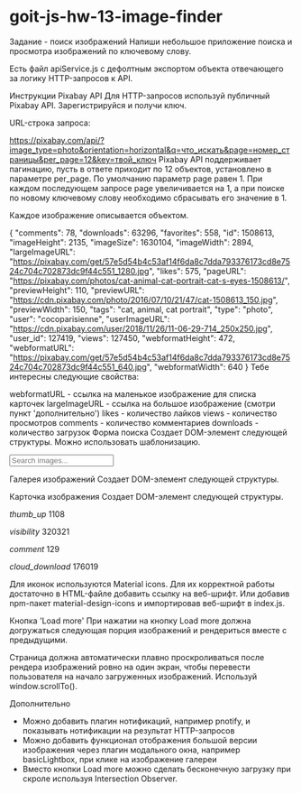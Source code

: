 # goit-js-hw-13-image-finder

Задание - поиск изображений Напиши небольшое приложение поиска и просмотра
изображений по ключевому слову.

Есть файл apiService.js с дефолтным экспортом объекта отвечающего за логику
HTTP-запросов к API.

Инструкции Pixabay API Для HTTP-запросов используй публичный Pixabay API.
Зарегистрируйся и получи ключ.

URL-строка запроса:

https://pixabay.com/api/?image_type=photo&orientation=horizontal&q=что_искать&page=номер_страницы&per_page=12&key=твой_ключ
Pixabay API поддерживает пагинацию, пусть в ответе приходит по 12 объектов,
установлено в параметре per_page. По умолчанию параметр page равен 1. При каждом
последующем запросе page увеличивается на 1, а при поиске по новому ключевому
слову необходимо сбрасывать его значение в 1.

Каждое изображение описывается объектом.

{ "comments": 78, "downloads": 63296, "favorites": 558, "id": 1508613,
"imageHeight": 2135, "imageSize": 1630104, "imageWidth": 2894, "largeImageURL":
"https://pixabay.com/get/57e5d54b4c53af14f6da8c7dda793376173cd8e7524c704c702873dc9f44c551_1280.jpg",
"likes": 575, "pageURL":
"https://pixabay.com/photos/cat-animal-cat-portrait-cat-s-eyes-1508613/",
"previewHeight": 110, "previewURL":
"https://cdn.pixabay.com/photo/2016/07/10/21/47/cat-1508613_150.jpg",
"previewWidth": 150, "tags": "cat, animal, cat portrait", "type": "photo",
"user": "cocoparisienne", "userImageURL":
"https://cdn.pixabay.com/user/2018/11/26/11-06-29-714_250x250.jpg", "user_id":
127419, "views": 127450, "webformatHeight": 472, "webformatURL":
"https://pixabay.com/get/57e5d54b4c53af14f6da8c7dda793376173cd8e7524c704c702873dc9f44c551_640.jpg",
"webformatWidth": 640 } Тебе интересны следующие свойства:

webformatURL - ссылка на маленькое изображение для списка карточек
largeImageURL - ссылка на большое изображение (смотри пункт 'дополнительно')
likes - количество лайков views - количество просмотров comments - количество
комментариев downloads - количество загрузок Форма поиска Создает DOM-элемент
следующей структуры. Можно использовать шаблонизацию.

<form class="search-form" id="search-form">
  <input
    type="text"
    name="query"
    autocomplete="off"
    placeholder="Search images..."
  />
</form>
Галерея изображений
Создает DOM-элемент следующей структуры.

<ul class="gallery">
  <!-- Список <li> с карточками изображений -->
</ul>
Карточка изображения
Создает DOM-элемент следующей структуры.

<div class="photo-card">
  <img src="" alt="" />

  <div class="stats">
    <p class="stats-item">
      <i class="material-icons">thumb_up</i>
      1108
    </p>
    <p class="stats-item">
      <i class="material-icons">visibility</i>
      320321
    </p>
    <p class="stats-item">
      <i class="material-icons">comment</i>
      129
    </p>
    <p class="stats-item">
      <i class="material-icons">cloud_download</i>
      176019
    </p>
  </div>
</div>
Для иконок используются Material icons. Для их корректной работы достаточно в HTML-файле добавить ссылку на веб-шрифт.

<link
  href="https://fonts.googleapis.com/icon?family=Material+Icons"
  rel="stylesheet"
/>
Или добавив npm-пакет material-design-icons и импортировав веб-шрифт в index.js.

Кнопка 'Load more' При нажатии на кнопку Load more должна догружаться следующая
порция изображений и рендериться вместе с предыдущими.

Страница должна автоматически плавно проскроливаться после рендера изображений
ровно на один экран, чтобы перевести пользователя на начало загруженных
изображений. Используй window.scrollTo().

Дополнительно

- Можно добавить плагин нотификаций, например pnotify, и показывать нотификации
  на результат HTTP-запросов
- Можно добавить функционал отображения большой версии изображения через плагин
  модального окна, например basicLightbox, при клике на изображение галереи
- Вместо кнопки Load more можно сделать бесконечную загрузку при скроле
  используя Intersection Observer.
